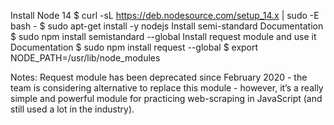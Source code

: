 Install Node 14
	$ curl -sL https://deb.nodesource.com/setup_14.x | sudo -E bash - 
	$ sudo apt-get install -y nodejs
Install semi-standard
Documentation
	$ sudo npm install semistandard --global
Install request module and use it
Documentation
	$ sudo npm install request --global
	$ export NODE_PATH=/usr/lib/node_modules

Notes: Request module has been deprecated since February 2020 - the team is considering alternative to replace this module - however, it’s a really simple and powerful module for practicing web-scraping in JavaScript (and still used a lot in the industry).